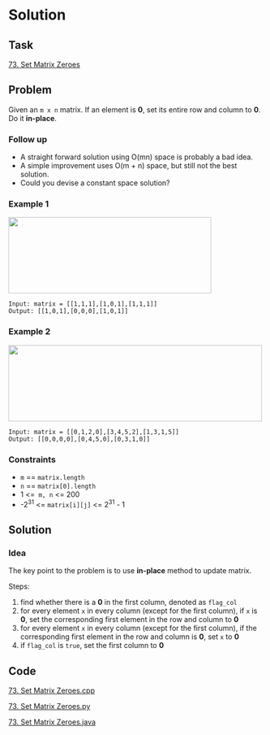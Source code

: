 # Solution

## Task

[73. Set Matrix Zeroes](https://leetcode-cn.com/problems/set-matrix-zeroes/)

## Problem

Given an ``m x n`` matrix. If an element is **0**, set its entire row and column to **0**. Do it **in-place**.

### Follow up

* A straight forward solution using O(mn) space is probably a bad idea.
* A simple improvement uses O(m + n) space, but still not the best solution.
* Could you devise a constant space solution?
 
### Example 1
<img width="400" height="150" src="https://assets.leetcode.com/uploads/2020/08/17/mat1.jpg"/>

```
Input: matrix = [[1,1,1],[1,0,1],[1,1,1]]
Output: [[1,0,1],[0,0,0],[1,0,1]]
```

### Example 2
<img width="500" height="150" src="https://assets.leetcode.com/uploads/2020/08/17/mat2.jpg"/>

```
Input: matrix = [[0,1,2,0],[3,4,5,2],[1,3,1,5]]
Output: [[0,0,0,0],[0,4,5,0],[0,3,1,0]]
```

### Constraints

* ``m`` == ``matrix.length``
* ``n`` == ``matrix[0].length``
* 1 <=`` m, n`` <= 200
* -2<sup>31</sup> <= ``matrix[i][j]`` <= 2<sup>31</sup> - 1

## Solution

### Idea
The key point to the problem is to use **in-place** method to update matrix.

Steps:
  1. find whether there is a **0** in the first column, denoted as ``flag_col``
  2. for every element ``x`` in every column (except for the first column), if ``x`` is **0**, set the corresponding first element in the row and column to **0**
  3. for every element ``x`` in every column (except for the first column), if the corresponding first element in the row and column is **0**, set ``x`` to **0**
  4. if ``flag_col`` is ``true``, set the first column to **0**

## Code
[73. Set Matrix Zeroes.cpp](https://github.com/0oTedo0/Leetcode-Exercises/blob/main/Daily%20Exercises/Mar%202021/2021-03-21%20:%2073.%20Set%20Matrix%20Zeroes/73.%20Set%20Matrix%20Zeroes.cpp)

[73. Set Matrix Zeroes.py](https://github.com/0oTedo0/Leetcode-Exercises/blob/main/Daily%20Exercises/Mar%202021/2021-03-21%20:%2073.%20Set%20Matrix%20Zeroes/73.%20Set%20Matrix%20Zeroes.py)

[73. Set Matrix Zeroes.java](https://github.com/0oTedo0/Leetcode-Exercises/blob/main/Daily%20Exercises/Mar%202021/2021-03-21%20:%2073.%20Set%20Matrix%20Zeroes/73.%20Set%20Matrix%20Zeroes.java)
